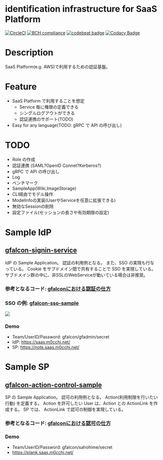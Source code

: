 # identification infrastructure for SaaS Platform
[![CircleCI](https://circleci.com/gh/m0cchi/gfalcon.svg?style=svg)](https://circleci.com/gh/m0cchi/gfalcon)
[![BCH compliance](https://bettercodehub.com/edge/badge/m0cchi/gfalcon?branch=master)](https://bettercodehub.com/)
[![codebeat badge](https://codebeat.co/badges/c50993b8-1cbc-4e6a-ad94-43c31c30d020)](https://codebeat.co/projects/github-com-m0cchi-gfalcon-master)
[![Codacy Badge](https://api.codacy.com/project/badge/Grade/d683d6b0287b4d7cb11c6a2893768006)](https://www.codacy.com/app/boom.boom.planet/gfalcon?utm_source=github.com&amp;utm_medium=referral&amp;utm_content=m0cchi/gfalcon&amp;utm_campaign=Badge_Grade)

# Description
SaaS Platform(e.g. AWS)で利用するための認証基盤。

# Feature
- SaaS Platform で利用することを想定
   - Service 毎に権限の定義できる
   - シングルログアウトができる
   - 認証連携のサポート(TODO)
- Easy for any language(TODO: gRPC で API の呼び出し)

# TODO
- Role の作成
- 認証連携 (SAML?OpenID Connet?Kerberos?)
- gRPC で API の呼び出し
- Log
- ベンチマーク
- SampleApp(Wiki,ImageStorage)
- CLI経由でモデル操作
- ModelInfoの実装(UserやServiceを任意に拡張できる)
- 無効なSessionの削除
- 設定ファイル(セッションの長さや有効期限の設定)

# Sample IdP
## [gfalcon-signin-service](https://github.com/m0cchi/gfalcon-signin-service)
IdP の Sample Application。
認証の利用例となる。
また、SSO の実現も行なっている。
Cookie をサブドメイン間で共有することで SSO を実現している。
サブドメイン群の中に、非SSLのWebServiceが動いている場合は非推奨。
### 参考となるコード: [gfalconにおける認証の仕方](https://github.com/m0cchi/gfalcon-signin-service/blob/master/app/server.go#L58-L71)
### SSO の例: [gfalcon-sso-sample](https://github.com/m0cchi/gfalcon-sso-sample)
![](https://i.gyazo.com/1cde44d51b4356e8cedbc8029b9be131.gif)
### Demo
- Team/UserID/Password: gfalcon/gfadmin/secret
- IdP: https://saas.m0cchi.net/
- SP:  https://note.saas.m0cchi.net/

# Sample SP
## [gfalcon-action-control-sample](https://github.com/m0cchi/gfalcon-action-control-sample)
SP の Sample Application。
認可の利用例となる。
Action(利用制限を行いたい行動) を定義する。
Action を許可したい User は、Action との ActionLink を作成する。
SP では、 ActionLink で認可の制御を実現している。
### 参考となるコード: [gfalconにおける認可の仕方](https://github.com/m0cchi/gfalcon-action-control-sample/blob/master/server.go#L93-L97)
### Demo
- Team/UserID/Password: gfalcon/sahohime/secret
- https://plank.saas.m0cchi.net/
